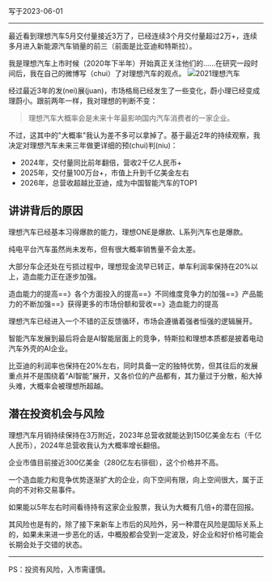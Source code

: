 写于2023-06-01

----

最近看到理想汽车5月交付量接近3万了，已经连续3个月交付量超过2万+，连续多月进入新能源汽车销量的前三（前面是比亚迪和特斯拉）。

我是理想汽车上市时候（2020年下半年）开始真正关注他们的……在研究一段时间后，我在自己的微博写（chui）了对理想汽车的观点。
![2021理想汽车](https://github.com/ZCW-2020/Articles-History/blob/master/2023%E5%B9%B4%E5%86%85%E5%AE%B9/images/2021%E5%B9%B4%E5%AF%B9%E7%90%86%E6%83%B3%E6%B1%BD%E8%BD%A6%E7%9A%84%E8%A7%82%E7%82%B9.jpg?raw=true)

经过最近3年的发(nei)展(juan)，市场格局已经发生了一些变化，蔚小理已经变成理蔚小。跟前两年一样，我对理想的判断不变：
>理想汽车大概率会是未来十年最影响国内汽车消费者的一家企业。

不过，这其中的"大概率"我认为差不多可以拿掉了。基于最近2年的持续观察，我决定对理想汽车未来三年做更详细的预(chui)判(niu)：
* 2024年，交付量同比前年翻倍，营收2千亿人民币+
* 2025年，交付量100万台+，市值上升到千亿美金左右
* 2026年，总营收超越比亚迪，成为中国智能汽车的TOP1

讲讲背后的原因
------

理想汽车已经基本习得爆款的能力，理想ONE是爆款、L系列汽车也是爆款。

纯电平台汽车虽然尚未发布，但有很大概率销售量不会太差。

大部分车企还处在亏损过程中，理想现金流早已转正，单车利润率保持在20%以上，造血能力正在逐步加强。

造血能力的提高==》各个方面投入的提高==》不同维度竞争力的加强==》产品能力的不断加强==》获得更多的市场份额和营收==》造血能力的提高

理想汽车已经进入一个不错的正反馈循环，市场会遵循着强者恒强的逻辑展开。

智能汽车发展到最后将会是AI智能层面上的竞争，特斯拉和理想本质都是披着电动汽车外壳的AI企业。

比亚迪的利润率也保持在20%左右，同时具备一定的独特优势，但其往后的发展重点并不是围绕着“AI智能”展开，又各价位的产品都有，其力量过于分散，船大掉头难，大概率会被理想所超越。

潜在投资机会与风险
------

理想汽车月销持续保持在3万附近，2023年总营收就能达到150亿美金左右（千亿人民币），2024年总营收我认为大概率增长翻倍。

企业市值目前接近300亿美金（280亿左右徘徊），这个价格并不高。

一个造血能力和竞争优势逐渐扩大的企业，向下空间有限，向上空间很大，属于正向的不对称交易事件。

如果能以5年左右时间看待持有这家企业股票，我认为大概有几倍+的潜在回报。

其风险也是有的，除了接下来新车上市后的风险外，另一种潜在风险是国际关系上的，如果未来进一步恶化的话，中概股都会受到一定波及，好企业和好价格可能会长期会处于交错的状态。

----
PS：投资有风险，入市需谨慎。











